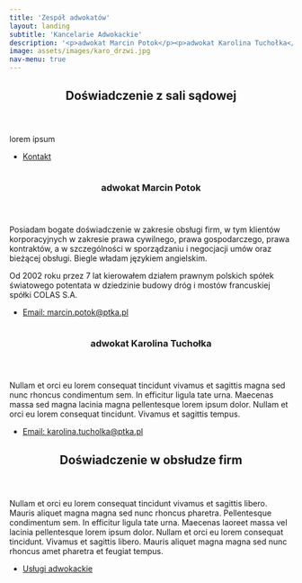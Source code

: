 ```yaml
---
title: 'Zespół adwokatów'
layout: landing
subtitle: 'Kancelarie Adwokackie'
description: '<p>adwokat Marcin Potok</p><p>adwokat Karolina Tuchołka</p>'
image: assets/images/karo_drzwi.jpg
nav-menu: true
---
```


<!-- Main -->
<div id="main">

<!-- One -->
<section id="one">
	<div class="inner">
		<header class="major"><h2>Doświadczenie z sali sądowej</h2></header>
		<p>lorem ipsum</p>
		<ul class="actions"><li><a href="#contact.html" class="button next scrolly">Kontakt</a></li></ul>
	</div>
</section>

<!-- Two -->
<section id="two" class="spotlights">
	<section>
		<a href="generic.html" class="image">
			<img src="assets/images/pic08.jpg" alt="" data-position="center center" />
		</a>
		<div class="content">
			<div class="inner">
				<header class="major">
					<h3>adwokat Marcin Potok</h3>
				</header>
				<p>Posiadam bogate doświadczenie w zakresie obsługi firm, w tym klientów korporacyjnych w zakresie prawa cywilnego, prawa gospodarczego, prawa kontraktów, a w szczególności w sporządzaniu i negocjacji umów oraz bieżącej obsługi. Biegle władam językiem angielskim.</p>
		<p>Od 2002 roku przez 7 lat kierowałem działem prawnym polskich spółek światowego potentata w dziedzinie budowy dróg i mostów francuskiej spółki COLAS S.A.</p>
				<ul class="actions"><li><a href="mailto:marcin.potok@ptka.pl" class="button">Email: marcin.potok@ptka.pl</a></li></ul>
			</div>
		</div>
	</section>
	<section>
		<a href="generic.html" class="image">
			<img src="assets/images/pic09.jpg" alt="" data-position="top center" />
		</a>
		<div class="content">
			<div class="inner">
				<header class="major">
					<h3>adwokat Karolina Tuchołka</h3>
				</header>
				<p>Nullam et orci eu lorem consequat tincidunt vivamus et sagittis magna sed nunc rhoncus condimentum sem. In efficitur ligula tate urna. Maecenas massa sed magna lacinia magna pellentesque lorem ipsum dolor. Nullam et orci eu lorem consequat tincidunt. Vivamus et sagittis tempus.</p>
				<ul class="actions">
					<li><a href="mailto:karolina.tucholka@ptka.pl" class="button">Email: karolina.tucholka@ptka.pl</a></li>
				</ul>
			</div>
		</div>
	</section>
</section>
<!-- Three -->
<section id="three">
	<div class="inner">
		<header class="major">
			<h2>Doświadczenie w obsłudze firm</h2>
		</header>
		<p>Nullam et orci eu lorem consequat tincidunt vivamus et sagittis libero. Mauris aliquet magna magna sed nunc rhoncus pharetra. Pellentesque condimentum sem. In efficitur ligula tate urna. Maecenas laoreet massa vel lacinia pellentesque lorem ipsum dolor. Nullam et orci eu lorem consequat tincidunt. Vivamus et sagittis libero. Mauris aliquet magna magna sed nunc rhoncus amet pharetra et feugiat tempus.</p>
		<ul class="actions">
			<li><a href="02_uslugi_adwokackie.html" class="button next">Usługi adwokackie</a></li>
		</ul>
	</div>
</section>
</div>
